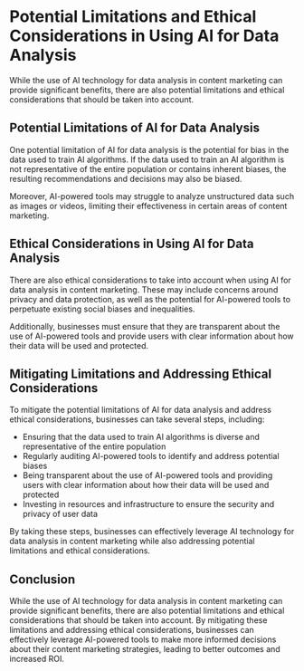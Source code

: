 Potential Limitations and Ethical Considerations in Using AI for Data Analysis
===============================================================================================================================================

While the use of AI technology for data analysis in content marketing can provide significant benefits, there are also potential limitations and ethical considerations that should be taken into account.

Potential Limitations of AI for Data Analysis
---------------------------------------------

One potential limitation of AI for data analysis is the potential for bias in the data used to train AI algorithms. If the data used to train an AI algorithm is not representative of the entire population or contains inherent biases, the resulting recommendations and decisions may also be biased.

Moreover, AI-powered tools may struggle to analyze unstructured data such as images or videos, limiting their effectiveness in certain areas of content marketing.

Ethical Considerations in Using AI for Data Analysis
----------------------------------------------------

There are also ethical considerations to take into account when using AI for data analysis in content marketing. These may include concerns around privacy and data protection, as well as the potential for AI-powered tools to perpetuate existing social biases and inequalities.

Additionally, businesses must ensure that they are transparent about the use of AI-powered tools and provide users with clear information about how their data will be used and protected.

Mitigating Limitations and Addressing Ethical Considerations
------------------------------------------------------------

To mitigate the potential limitations of AI for data analysis and address ethical considerations, businesses can take several steps, including:

* Ensuring that the data used to train AI algorithms is diverse and representative of the entire population
* Regularly auditing AI-powered tools to identify and address potential biases
* Being transparent about the use of AI-powered tools and providing users with clear information about how their data will be used and protected
* Investing in resources and infrastructure to ensure the security and privacy of user data

By taking these steps, businesses can effectively leverage AI technology for data analysis in content marketing while also addressing potential limitations and ethical considerations.

Conclusion
----------

While the use of AI technology for data analysis in content marketing can provide significant benefits, there are also potential limitations and ethical considerations that should be taken into account. By mitigating these limitations and addressing ethical considerations, businesses can effectively leverage AI-powered tools to make more informed decisions about their content marketing strategies, leading to better outcomes and increased ROI.
